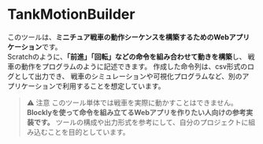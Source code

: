 # TankMotionBuilder
このツールは、**ミニチュア戦車の動作シーケンスを構築するためのWebアプリケーション**です。  
Scratchのように、**「前進」「回転」などの命令を組み合わせて動きを構築**し、 戦車の動作をプログラムのように記述できます。 
作成した命令列は、csv形式のログとして出力でき、 戦車のシミュレーションや可視化プログラムなど、別のアプリケーションで利用することを想定しています。 
> ⚠️ 注意 このツール単体では戦車を実際に動かすことはできません。
> **Blocklyを使って命令を組み立てるWebアプリを作りたい人向けの参考実装です。**
> ツールの構成や出力形式を参考にして、自分のプロジェクトに組み込むことを目的としています。
